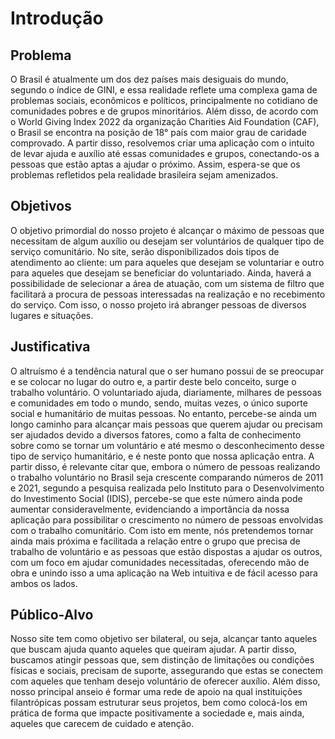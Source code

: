 # Introdução


## Problema
O Brasil é atualmente um dos dez países mais desiguais do mundo, segundo o índice de GINI, e essa realidade reflete uma complexa gama de problemas sociais, econômicos e políticos, principalmente no cotidiano de comunidades pobres e de grupos minoritários.  Além disso, de acordo com o World Giving Index 2022 da organização Charities Aid Foundation (CAF), o Brasil se encontra na posição de 18° país com maior grau de caridade comprovado. A partir disso, resolvemos criar uma aplicação com o intuito de levar ajuda e auxílio até essas comunidades e grupos, conectando-os a pessoas que estão aptas a ajudar o próximo. Assim, espera-se que os problemas refletidos pela realidade brasileira sejam amenizados. 

## Objetivos
O objetivo primordial do nosso projeto é alcançar o máximo de pessoas que necessitam de algum auxílio ou desejam ser voluntários de qualquer tipo de serviço comunitário. No site, serão disponibilizados dois tipos de atendimento ao cliente: um para aqueles que desejam se voluntariar e outro para aqueles que desejam se beneficiar do voluntariado.  Ainda, haverá a possibilidade de selecionar a área de atuação, com um sistema de filtro que facilitará a procura de pessoas interessadas na realização e no recebimento do serviço. Com isso, o nosso projeto irá abranger pessoas de diversos lugares e situações. 

## Justificativa
O altruísmo é a tendência natural que o ser humano possui de se preocupar e se colocar no lugar do outro e, a partir deste belo conceito, surge o trabalho voluntário. O voluntariado ajuda, diariamente, milhares de pessoas e comunidades em todo o mundo, sendo, muitas vezes, o único suporte social e humanitário de muitas pessoas. No entanto, percebe-se ainda um longo caminho para alcançar mais pessoas que querem ajudar ou precisam ser ajudados devido a diversos fatores, como a falta de conhecimento sobre como se tornar um voluntário e até mesmo o desconhecimento desse tipo de serviço humanitário, e é neste ponto que nossa aplicação entra. 
A partir disso, é relevante citar que, embora o número de pessoas realizando o trabalho voluntário no Brasil seja crescente comparando números de 2011 e 2021, segundo a pesquisa realizada pelo Instituto para o Desenvolvimento do Investimento Social (IDIS), percebe-se que este número ainda pode aumentar consideravelmente, evidenciando a importância da nossa aplicação para possibilitar o crescimento no número de pessoas envolvidas com o trabalho comunitário. 
Com isto em mente, nós pretendemos tornar ainda mais próxima e facilitada a relação entre o grupo que precisa de trabalho de voluntário e as pessoas que estão dispostas a ajudar os outros, com um foco em ajudar comunidades necessitadas, oferecendo mão de obra e unindo isso a uma aplicação na Web intuitiva e de fácil acesso para ambos os lados.

## Público-Alvo
Nosso site tem como objetivo ser bilateral, ou seja, alcançar tanto aqueles que buscam ajuda quanto aqueles que queiram ajudar. A partir disso, buscamos atingir pessoas que, sem distinção de limitações ou condições físicas e sociais, precisam de suporte, assegurando que estas se conectem com aqueles que tenham desejo voluntário de oferecer auxílio. Além disso, nosso principal anseio é formar uma rede de apoio na qual instituições filantrópicas possam estruturar seus projetos, bem como colocá-los em prática de forma que impacte positivamente a sociedade e, mais ainda, aqueles que carecem de cuidado e atenção.
